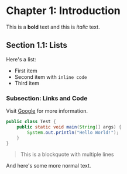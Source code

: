# Chapter 1: Introduction

This is a **bold** text and this is *italic* text.

## Section 1.1: Lists

Here's a list:
- First item
- Second item with `inline code`
- Third item

### Subsection: Links and Code

Visit [Google](https://www.google.com) for more information.

```java
public class Test {
    public static void main(String[] args) {
        System.out.println("Hello World!");
    }
}
```

> This is a blockquote
> with multiple lines

And here's some more normal text.
